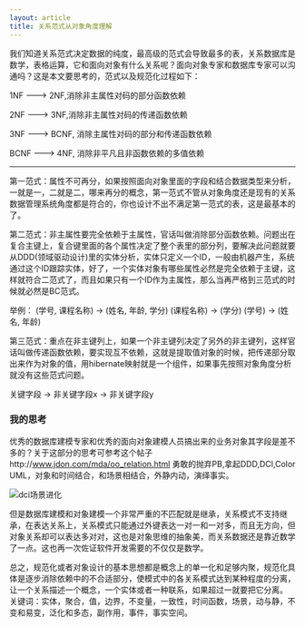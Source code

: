 ```yaml
---
layout: article
title: 关系范式从对象角度理解
---
```


我们知道关系范式决定数据的纯度，最高级的范式会导致最多的表，关系数据库是数学，表格运算，它和面向对象有什么关系呢？面向对象专家和数据库专家可以沟通吗？这是本文要思考的，范式以及规范化过程如下：

1NF ---> 2NF,消除非主属性对码的部分函数依赖

2NF  ---> 3NF,消除非主属性对码的传递函数依赖

3NF  ---> BCNF, 消除主属性对码的部分和传递函数依赖

BCNF  ---> 4NF, 消除非平凡且非函数依赖的多值依赖

-------------------------
第一范式：属性不可再分，如果按照面向对象里面的字段和结合数据类型来分析，一就是一，二就是二，哪来再分的概念，第一范式不管从对象角度还是现有的关系数据管理系统角度都是符合的，你也设计不出不满足第一范式的表，这是最基本的了。

第二范式：非主属性要完全依赖于主属性，官话叫做消除部分函数依赖。问题出在复合主键上，复合键里面的各个属性决定了整个表里的部分列，要解决此问题就要从DDD(领域驱动设计)里的实体分析，实体只定义一个ID，一般由机器产生，系统通过这个ID跟踪实体，好了，一个实体对象有哪些属性必然是完全依赖于主键，这样就符合二范式了，而且如果只有一个ID作为主属性，那么当再严格到三范式的时候就必然是BC范式。

举例：
(学号, 课程名称) → (姓名, 年龄, 学分)
(课程名称) → (学分)
(学号) → (姓名, 年龄)

第三范式：重点在非主键列上，如果一个非主键列决定了另外的非主键列，这样官话叫做传递函数依赖，要实现互不依赖，这就是提取值对象的时候，把传递部分取出来作为对象的值，用hibernate映射就是一个组件，如果事先按照对象角度分析就没有这些范式问题。

关键字段 → 非关键字段x → 非关键字段y

### 我的思考
优秀的数据库建模专家和优秀的面向对象建模人员搞出来的业务对象其字段是差不多的？关于这部分的思考可参考这个帖子http://www.jdon.com/mda/oo_relation.html
勇敢的抛弃PB,拿起DDD,DCI,Color UML，对象和时间结合，和场景相结合，外静内动，演绎事实。

![dci场景进化](/images/dci.png)


但是数据库建模和对象建模一个非常严重的不匹配就是继承，关系模式不支持继承，在表达关系上，关系模式只能通过外键表达一对一和一对多，而且无方向，但对象关系却可以表达多对对，这也是对象思维的抽象美，而关系数据还是靠近数学了一点。这也再一次佐证软件开发需要的不仅仅是数学。


总之，规范化或者对象设计的基本思想都是概念上的单一化和足够内聚，规范化具体是逐步消除依赖中的不合适部分，使模式中的各关系模式达到某种程度的分离，让一个关系描述一个概念，一个实体或者一种联系，如果超过一就要把它分离。
关键词：实体，聚合，值，边界，不变量，一致性，时间函数，场景，动与静，不变和易变，泛化和多态，副作用，事件，事实空间。
